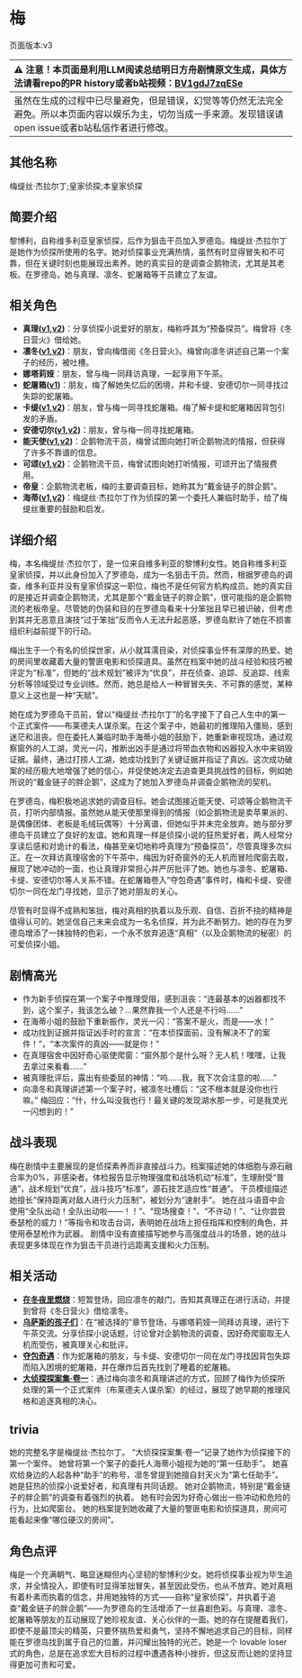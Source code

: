 # 梅
页面版本:v3
 

| :warning: 注意！本页面是利用LLM阅读总结明日方舟剧情原文生成，具体方法请看repo的PR history或者b站视频：[BV1gdJ7zqESe](https://www.bilibili.com/video/BV1gdJ7zqESe/)         |
|:----------------------------|
| 虽然在生成的过程中已尽量避免，但是错误，幻觉等等仍然无法完全避免。所以本页面内容以娱乐为主，切勿当成一手来源。发现错误请open issue或者b站私信作者进行修改。|



## 其他名称
梅缇丝·杰拉尔丁;皇家侦探;本皇家侦探
## 简要介绍
黎博利，自称维多利亚皇家侦探，后作为狙击干员加入罗德岛。梅缇丝·杰拉尔丁是她作为侦探所使用的名字。她对侦探事业充满热情，虽然有时显得冒失和不可靠，但在关键时刻也能展现出素养。她的真实目的是调查企鹅物流，尤其是其老板。在罗德岛，她与真理、凛冬、蛇屠箱等干员建立了友谊。
## 相关角色
-   **真理([v1](../chars/char_195_glassb.md),[v2](char_195_glassb.md))**：分享侦探小说爱好的朋友，梅称呼其为“预备探员”。梅曾将《冬日营火》借给她。
-   **凛冬([v1](../chars/char_115_headbr.md),[v2](char_115_headbr.md))**：朋友，曾向梅借阅《冬日营火》。梅曾向凛冬讲述自己第一个案子的经历，被吐槽。
-   **娜塔莉娅**：朋友，曾与梅一同拜访真理，一起享用下午茶。
-   **蛇屠箱([v1](../chars/char_150_snakek.md))**：朋友，梅了解她失忆后的困境，并和卡缇、安德切尔一同寻找过失踪的蛇屠箱。
-   **卡缇([v1](../chars/char_209_ardign.md),[v2](char_209_ardign.md))**：朋友，曾与梅一同寻找蛇屠箱。梅了解卡缇和蛇屠箱因背包引发的矛盾。
-   **安德切尔([v1](../chars/char_211_adnach.md),[v2](char_211_adnach.md))**：朋友，曾与梅一同寻找蛇屠箱。
-   **能天使([v1](../chars/char_103_angel.md),[v2](char_103_angel.md))**：企鹅物流干员，梅曾试图向她打听企鹅物流的情报，但获得了许多不靠谱的信息。
-   **可颂([v1](../chars/char_201_moeshd.md),[v2](char_201_moeshd.md))**：企鹅物流干员，梅曾试图向她打听情报，可颂开出了情报费用。
-   **帝皇**：企鹅物流老板，梅的主要调查目标，她称其为“戴金链子的胖企鹅”。
-   **海蒂([v1](../chars/char_4045_heidi.md),[v2](char_4045_heidi.md))**：梅缇丝·杰拉尔丁作为侦探的第一个委托人兼临时助手，给了梅缇丝重要的鼓励和启发。
## 详细介绍
梅，本名梅缇丝·杰拉尔丁，是一位来自维多利亚的黎博利女性。她自称维多利亚皇家侦探，并以此身份加入了罗德岛，成为一名狙击干员。然而，根据罗德岛的调查，维多利亚并没有皇家侦探这一职位，梅也不是任何官方机构成员。她的真实目的是接近并调查企鹅物流，尤其是那个“戴金链子的胖企鹅”，很可能指的是企鹅物流的老板帝皇。尽管她的伪装和目的在罗德岛看来十分笨拙且早已被识破，但考虑到其并无恶意且演技“过于笨拙”反而令人无法升起恶感，罗德岛默许了她在不损害组织利益前提下的行动。

梅出生于一个有名的侦探世家，从小就耳濡目染，对侦探事业怀有深厚的热爱。她的房间里收藏着大量的警匪电影和侦探道具。虽然在档案中她的战斗经验和技巧被评定为“标准”，但她的“战术规划”被评为“优良”，并在侦查、追踪、反追踪、线索分析等领域受过专业训练。然而，她总是给人一种冒冒失失、不可靠的感觉，某种意义上这也是一种“天赋”。

她在成为罗德岛干员前，曾以“梅缇丝·杰拉尔丁”的名字接下了自己人生中的第一个正式案件——布莱德夫人谋杀案。在这个案子中，她最初的推理陷入僵局，感到迷茫和沮丧。但在委托人兼临时助手海蒂小姐的鼓励下，她重新审视现场，通过观察窗外的人工湖，灵光一闪，推断出凶手是通过将带血衣物和凶器投入水中来销毁证据。最终，通过打捞人工湖，她成功找到了关键证据并指证了真凶。这次成功破案的经历极大地增强了她的信心，并促使她决定去追查更具挑战性的目标，例如她所说的“戴金链子的胖企鹅”，这成为了她加入罗德岛并调查企鹅物流的契机。

在罗德岛，梅积极地追求她的调查目标。她会试图接近能天使、可颂等企鹅物流干员，打听内部情报。虽然她从能天使那里得到的情报（如企鹅物流是卖苹果派的、是偶像团体、老板是毛绒玩偶等）十分离谱，但她似乎并未完全放弃。她与部分罗德岛干员建立了良好的友谊。她和真理一样是侦探小说的狂热爱好者，两人经常分享读后感和对诡计的看法，梅甚至亲切地称呼真理为“预备探员”，尽管真理多次纠正。在一次拜访真理宿舍的下午茶中，梅因为好奇窗外的无人机而冒险爬窗去取，展现了她冲动的一面，也让真理非常担心并严厉批评了她。她也与凛冬、蛇屠箱、卡缇、安德切尔等人关系不错。在蛇屠箱卷入“夺包奇遇”事件时，梅和卡缇、安德切尔一同在龙门寻找她，显示了她对朋友的关心。

尽管有时显得不成熟和笨拙，梅对真相的执着以及乐观、自信、百折不挠的精神是值得认可的。她坚信自己未来会成为一名名侦探，并为此不断努力。她的存在为罗德岛增添了一抹独特的色彩，一个永不放弃追逐“真相”（以及企鹅物流的秘密）的可爱侦探小姐。
## 剧情高光
*   作为新手侦探在第一个案子中推理受阻，感到沮丧：“连最基本的凶器都找不到，这个案子，我该怎么破？...果然靠我一个人还是不行吗......”
*   在海蒂小姐的鼓励下重新振作，灵光一闪：“答案不是火，而是——水！”
*   成功找到证据并指证凶手时的宣言：“在本侦探面前，没有解决不了的案件！”，“本次案件的真凶——就是你！”
*   在真理宿舍中因好奇心驱使爬窗：“窗外那个是什么呀？无人机！嘿嘿，让我去拿过来看看......”
*   被真理批评后，露出有些委屈的神情：“呜......我，我下次会注意的啦......”
*   向凛冬和真理讲述第一个案子时，被凛冬吐槽后：“这不根本就是没你也行嘛。” 梅回应：“什，什么叫没我也行！最关键的发现湖水那一步，可是我灵光一闪想到的！”
## 战斗表现
梅在剧情中主要展现的是侦探素养而非直接战斗力。档案描述她的体细胞与源石融合率为0%，非感染者。体检报告显示物理强度和战场机动“标准”，生理耐受“普通”，战术规划“优良”，战斗技巧“标准”，源石技艺适应性“普通”。
干员模组描述她擅长“保持距离对敌人进行火力压制”，被划分为“速射手”。
她在战斗语音中会使用“全队出动！全队出动啦——！！”、“现场搜查！”、“不许动！”、“让你尝尝泰瑟枪的威力！”等指令和攻击台词，表明她在战场上担任指挥和控制的角色，并使用泰瑟枪作为武器。
剧情中没有直接描写她参与高强度战斗的场景，她的战斗表现更多体现在作为狙击干员进行远距离支援和火力压制。
## 相关活动
-   **[在冬夜里燃烧](../stories/story_headbr_set_2.md)**：短暂登场，回应凛冬的敲门，告知其真理正在进行活动，并提到曾将《冬日营火》借给凛冬。
-   **[乌萨斯的孩子们](../stories/act10d5.md)**：在“被选择的”章节登场，与娜塔莉娅一同拜访真理，进行下午茶交流。分享侦探小说话题，讨论曾对企鹅物流的调查，因好奇爬窗取无人机而受伤，被真理关心和批评。
-   **[夺包奇遇](../stories/story_snakek_set_1.md)**：作为蛇屠箱的朋友，与卡缇、安德切尔一同在龙门寻找因背包失踪而陷入困境的蛇屠箱，并在爆炸后首先找到了睡着的蛇屠箱。
-   **[大侦探探案集·卷一](../stories/story_mm_set_1.md)**：通过梅向凛冬和真理讲述的方式，回顾了梅作为侦探所处理的第一个正式案件（布莱德夫人谋杀案）的经过，展现了她早期的推理风格和追逐真相的决心。
## trivia
她的完整名字是梅缇丝·杰拉尔丁。
“大侦探探案集·卷一”记录了她作为侦探接下的第一个案件。
她曾将第一个案子的委托人海蒂小姐视为她的“第一任助手”。
她喜欢给身边的人起各种“助手”的称号，凛冬曾提到她擅自封天火为“第七任助手”。
她是狂热的侦探小说爱好者，和真理有共同话题。
她对企鹅物流，特别是“戴金链子的胖企鹅”的调查有着强烈的执着。
她有时会因为好奇心做出一些冲动和危险的行为，比如爬窗台。
她的档案提到她收藏了大量的警匪电影和侦探道具，房间可能看起来像“哪位硬汉的房间”。
## 角色点评
梅是一个充满朝气、略显迷糊但内心坚韧的黎博利少女。她将侦探事业视为毕生追求，并全情投入，即使有时显得笨拙冒失，甚至因此受伤，也从不放弃。她对真相有着朴素而执着的信念，并用她独特的方式——自称“皇家侦探”，并执着于追查“戴金链子的胖企鹅”——为罗德岛的生活增添了一丝喜剧色彩。与真理、凛冬、蛇屠箱等朋友的互动展现了她珍视友谊、关心伙伴的一面。她的存在提醒着我们，即使不是最顶尖的精英，只要怀揣热爱和勇气，坚持不懈地追求自己的目标，同样能在罗德岛找到属于自己的位置，并闪耀出独特的光芒。她是一个 lovable loser 式的角色，总是在追求宏大目标的过程中遭遇各种小挫折，但这反而让她的坚持显得更加可贵和可爱。